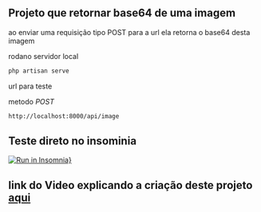 ## Projeto que retornar base64 de uma imagem

ao enviar uma requisição tipo POST para a url ela retorna o base64 desta imagem   


rodano servidor local

```bash
php artisan serve
```

url para teste  

metodo *POST*
```bash
http://localhost:8000/api/image
```
## Teste direto no insominia
[![Run in Insomnia}](https://insomnia.rest/images/run.svg)](https://insomnia.rest/run/?label=image-base-64&uri=https%3A%2F%2Fraw.githubusercontent.com%2Fjos3duardo%2Fimage-base-64%2Fmaster%2FInsomnia_2020-11-20)


## link do Video explicando a criação deste projeto [aqui](https://youtu.be/K0ba9NcnssE)
